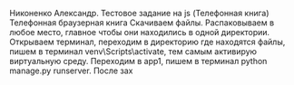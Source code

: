 Никоненко Александр. Тестовое задание на js (Телефонная книга) Телефонная браузерная книга Скачиваем файлы. Распаковываем в любое место, главное чтобы они находились в одной директории. Открываем терминал, переходим в директорию где находятся файлы, пишем в терминал venv\Scripts\activate, тем самым активирую виртуальную среду. Переходим в app1, пишем в терминал python manage.py runserver. После зах
